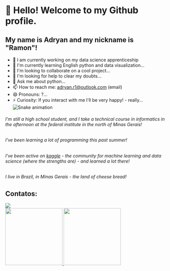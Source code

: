 # 👋 Hello! Welcome to my Github profile.
## My name is Adryan and my nickname is "Ramon"!

- 🔭 I am currently working on my data science apprenticeship
- 🌱 I'm currently learning English python and data visualization...
- 👯 I'm looking to collaborate on a cool project...
- 🤔 I'm looking for help to clear my doubts...
- 💬 Ask me about python...
- 📫 How to reach me: adryan.r1@outlook.com (email)
- 😄 Pronouns: ?...
- ⚡ Curiosity: If you interact with me I'll be very happy! - really...
![Snake animation](https://github.com/seu-usuário-aqui/seu-usuário-aqui/blob/output/github-contribution-grid-snake.svg)
<h6>I'm still a high school student, and I take a technical course in informatics in the afternoon at the federal institute in the north of <i>Minas Gerais!</i></h6>
<h6>I've been learning a lot of programming this past summer!</h6>
<h6>I've been active on <a href="https://www.kaggle.com/" target="blank_">kaggle</a> - the community for machine learning and data science (where the strengths are) - and learned a lot there!</h6>
<h6>I live in Brazil, in Minas Gerais - the land of cheese bread!</h6>

## Contatos:

<div>
<a href="https://www.linkedin.com/in/adryan-ramon-182566245/" target="_blank"><img src="https://img.shields.io/badge/-LinkedIn-%230077B5?style=for-the-badge&logo=linkedin&logoColor=white" target="_blank"></a>   
</div>

<div>
<a href="https://github.com/seu-usuário-aqui">
<img height="180em" src="https://github-readme-stats.vercel.app/api/top-langs/?username=Outcast001&layout=compact&langs_count=7&theme=dracula">
<img height="180em" src="https://github-readme-stats.vercel.app/api?username=Outcast001&show_icons=true&theme=dracula&include_all_commits=true&count_private=true"></a>
</div>
